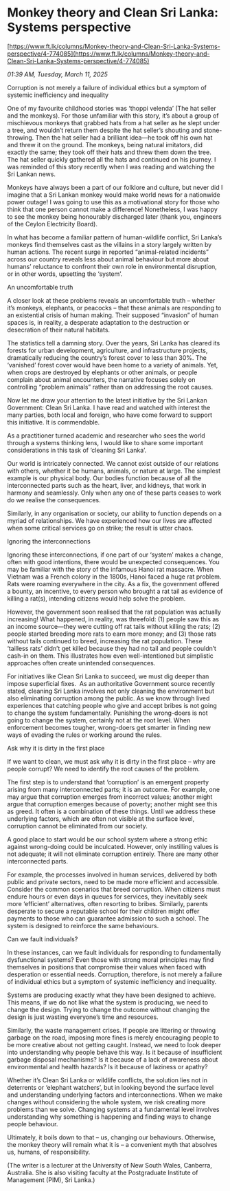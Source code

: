 # Monkey theory and Clean Sri Lanka: Systems perspective

[https://www.ft.lk/columns/Monkey-theory-and-Clean-Sri-Lanka-Systems-perspective/4-774085](https://www.ft.lk/columns/Monkey-theory-and-Clean-Sri-Lanka-Systems-perspective/4-774085)

*01:39 AM, Tuesday, March 11, 2025*

Corruption is not merely a failure of individual ethics but a symptom of systemic inefficiency and inequality

One of my favourite childhood stories was ‘thoppi velenda’ (The hat seller and the monkeys). For those unfamiliar with this story, it’s about a group of mischievous monkeys that grabbed hats from a hat seller as he slept under a tree, and wouldn’t return them despite the hat seller’s shouting and stone-throwing. Then the hat seller had a brilliant idea—he took off his own hat and threw it on the ground. The monkeys, being natural imitators, did exactly the same; they took off their hats and threw them down the tree. The hat seller quickly gathered all the hats and continued on his journey. I was reminded of this story recently when I was reading and watching the Sri Lankan news.

Monkeys have always been a part of our folklore and culture, but never did I imagine that a Sri Lankan monkey would make world news for a nationwide power outage! I was going to use this as a motivational story for those who think that one person cannot make a difference! Nonetheless, I was happy to see the monkey being honourably discharged later (thank you, engineers of the Ceylon Electricity Board).

In what has become a familiar pattern of human-wildlife conflict, Sri Lanka’s monkeys find themselves cast as the villains in a story largely written by human actions. The recent surge in reported “animal-related incidents” across our country reveals less about animal behaviour but more about humans’ reluctance to confront their own role in environmental disruption, or in other words, upsetting the ‘system’.

An uncomfortable truth

A closer look at these problems reveals an uncomfortable truth – whether it’s monkeys, elephants, or peacocks – that these animals are responding to an existential crisis of human making. Their supposed “invasion” of human spaces is, in reality, a desperate adaptation to the destruction or desecration of their natural habitats.

The statistics tell a damning story. Over the years, Sri Lanka has cleared its forests for urban development, agriculture, and infrastructure projects, dramatically reducing the country’s forest cover to less than 30%. The ‘vanished’ forest cover would have been home to a variety of animals. Yet, when crops are destroyed by elephants or other animals, or people complain about animal encounters, the narrative focuses solely on controlling “problem animals” rather than on addressing the root causes.

Now let me draw your attention to the latest initiative by the Sri Lankan Government: Clean Sri Lanka. I have read and watched with interest the many parties, both local and foreign, who have come forward to support this initiative. It is commendable.

As a practitioner turned academic and researcher who sees the world through a systems thinking lens, I would like to share some important considerations in this task of ‘cleaning Sri Lanka’.

Our world is intricately connected. We cannot exist outside of our relations with others, whether it be humans, animals, or nature at large. The simplest example is our physical body. Our bodies function because of all the interconnected parts such as the heart, liver, and kidneys, that work in harmony and seamlessly. Only when any one of these parts ceases to work do we realise the consequences.

Similarly, in any organisation or society, our ability to function depends on a myriad of relationships. We have experienced how our lives are affected when some critical services go on strike; the result is utter chaos.

Ignoring the interconnections

Ignoring these interconnections, if one part of our ‘system’ makes a change, often with good intentions, there would be unexpected consequences. You may be familiar with the story of the infamous Hanoi rat massacre. When Vietnam was a French colony in the 1800s, Hanoi faced a huge rat problem. Rats were roaming everywhere in the city. As a fix, the government offered a bounty, an incentive, to every person who brought a rat tail as evidence of killing a rat(s), intending citizens would help solve the problem.

However, the government soon realised that the rat population was actually increasing! What happened, in reality, was threefold: (1) people saw this as an income source—they were cutting off rat tails without killing the rats; (2) people started breeding more rats to earn more money; and (3) those rats without tails continued to breed, increasing the rat population. These ‘tailless rats’ didn’t get killed because they had no tail and people couldn’t cash-in on them. This illustrates how even well-intentioned but simplistic approaches often create unintended consequences.

For initiatives like Clean Sri Lanka to succeed, we must dig deeper than impose superficial fixes.  As an authoritative Government source recently stated, cleaning Sri Lanka involves not only cleaning the environment but also eliminating corruption among the public. As we know through lived experiences that catching people who give and accept bribes is not going to change the system fundamentally. Punishing the wrong-doers is not going to change the system, certainly not at the root level. When enforcement becomes tougher, wrong-doers get smarter in finding new ways of evading the rules or working around the rules.

Ask why it is dirty in the first place

If we want to clean, we must ask why it is dirty in the first place – why are people corrupt? We need to identify the root causes of the problem.

The first step is to understand that ‘corruption’ is an emergent property arising from many interconnected parts; it is an outcome. For example, one may argue that corruption emerges from incorrect values; another might argue that corruption emerges because of poverty; another might see this as greed. It often is a combination of these things. Until we address these underlying factors, which are often not visible at the surface level, corruption cannot be eliminated from our society.

A good place to start would be our school system where a strong ethic against wrong-doing could be inculcated. However, only instilling values is not adequate; it will not eliminate corruption entirely. There are many other interconnected parts.

For example, the processes involved in human services, delivered by both public and private sectors, need to be made more efficient and accessible. Consider the common scenarios that breed corruption. When citizens must endure hours or even days in queues for services, they inevitably seek more ‘efficient’ alternatives, often resorting to bribes. Similarly, parents desperate to secure a reputable school for their children might offer payments to those who can guarantee admission to such a school. The system is designed to reinforce the same behaviours.

Can we fault individuals?

In these instances, can we fault individuals for responding to fundamentally dysfunctional systems? Even those with strong moral principles may find themselves in positions that compromise their values when faced with desperation or essential needs. Corruption, therefore, is not merely a failure of individual ethics but a symptom of systemic inefficiency and inequality.

Systems are producing exactly what they have been designed to achieve. This means, if we do not like what the system is producing, we need to change the design. Trying to change the outcome without changing the design is just wasting everyone’s time and resources.

Similarly, the waste management crises. If people are littering or throwing garbage on the road, imposing more fines is merely encouraging people to be more creative about not getting caught. Instead, we need to look deeper into understanding why people behave this way. Is it because of insufficient garbage disposal mechanisms? Is it because of a lack of awareness about environmental and health hazards? Is it because of laziness or apathy?

Whether it’s Clean Sri Lanka or wildlife conflicts, the solution lies not in deterrents or ‘elephant watchers’, but in looking beyond the surface level and understanding underlying factors and interconnections. When we make changes without considering the whole system, we risk creating more problems than we solve. Changing systems at a fundamental level involves understanding why something is happening and finding ways to change people behaviour.

Ultimately, it boils down to that – us, changing our behaviours. Otherwise, the monkey theory will remain what it is – a convenient myth that absolves us, humans, of responsibility.

(The writer is a lecturer at the University of New South Wales, Canberra, Australia. She is also visiting faculty at the Postgraduate Institute of Management (PIM), Sri Lanka.)

